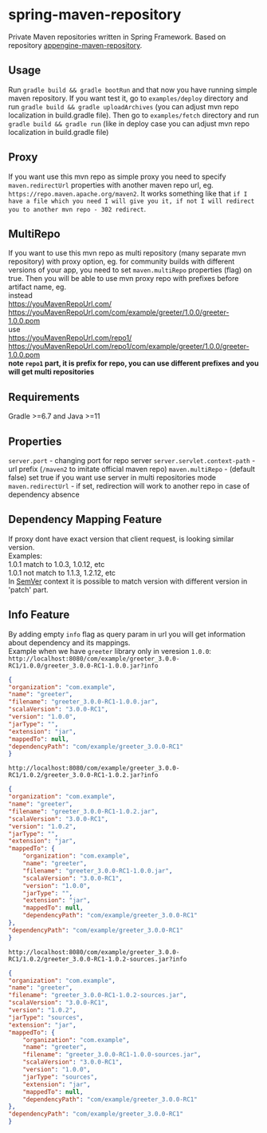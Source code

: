 # spring-maven-repository

Private Maven repositories written in Spring Framework. Based on repository [appengine-maven-repository](https://github.com/renaudcerrato/appengine-maven-repository).

## Usage
Run `gradle build && gradle bootRun` and that now you have running simple maven repository.
If you want test it, go to `examples/deploy` directory and run `gradle build && gradle uploadArchives` (you can adjust mvn repo localization in build.gradle file).
Then go to `examples/fetch` directory and run `gradle build && gradle run` (like in deploy case you can adjust mvn repo localization in build.gradle file)

## Proxy
If you want use this mvn repo as simple proxy you need to specify `maven.redirectUrl` properties with another maven repo url, eg. `https://repo.maven.apache.org/maven2`. 
It works something like that `if I have a file which you need I will give you it, if not I will redirect you to another mvn repo - 302 redirect`.


## MultiRepo
If you want to use this mvn repo as multi repository (many separate mvn repository) with proxy option, eg. for community builds with different versions of your app, you need to set `maven.multiRepo` properties (flag) on true.
Then you will be able to use mvn proxy repo with prefixes before artifact name, eg.  
instead  
https://youMavenRepoUrl.com/  
https://youMavenRepoUrl.com/com/example/greeter/1.0.0/greeter-1.0.0.pom  
use  
https://youMavenRepoUrl.com/repo1/  
https://youMavenRepoUrl.com/repo1/com/example/greeter/1.0.0/greeter-1.0.0.pom   
**note `repo1` part, it is prefix for repo, you can use different prefixes and you will get multi repositories**

## Requirements
Gradle >=6.7 and Java >=11

## Properties
`server.port` - changing port for repo server
`server.servlet.context-path` - url prefix (`/maven2` to imitate official maven repo)
`maven.multiRepo` - (default false) set true if you want use server in multi repositories mode
`maven.redirectUrl` - if set, redirection will work to another repo in case of dependency absence

## Dependency Mapping Feature
If proxy dont have exact version that client request, is looking similar version.  
Examples:  
1.0.1 match to 1.0.3, 1.0.12, etc  
1.0.1 not match to 1.1.3, 1.2.12, etc  
In [SemVer](https://semver.org/) context it is possible to match version with different version in 'patch' part.


## Info Feature
By adding empty `info` flag as query param in url you will get information about dependency and its mappings.  
Example when we have `greeter` library only in veresion `1.0.0`:  
`http://localhost:8080/com/example/greeter_3.0.0-RC1/1.0.0/greeter_3.0.0-RC1-1.0.0.jar?info`
```json
{
"organization": "com.example",
"name": "greeter",
"filename": "greeter_3.0.0-RC1-1.0.0.jar",
"scalaVersion": "3.0.0-RC1",
"version": "1.0.0",
"jarType": "",
"extension": "jar",
"mappedTo": null,
"dependencyPath": "com/example/greeter_3.0.0-RC1"
}
```
`http://localhost:8080/com/example/greeter_3.0.0-RC1/1.0.2/greeter_3.0.0-RC1-1.0.2.jar?info`
```json
{
"organization": "com.example",
"name": "greeter",
"filename": "greeter_3.0.0-RC1-1.0.2.jar",
"scalaVersion": "3.0.0-RC1",
"version": "1.0.2",
"jarType": "",
"extension": "jar",
"mappedTo": {
    "organization": "com.example",
    "name": "greeter",
    "filename": "greeter_3.0.0-RC1-1.0.0.jar",
    "scalaVersion": "3.0.0-RC1",
    "version": "1.0.0",
    "jarType": "",
    "extension": "jar",
    "mappedTo": null,
    "dependencyPath": "com/example/greeter_3.0.0-RC1"
},
"dependencyPath": "com/example/greeter_3.0.0-RC1"
}
```
`http://localhost:8080/com/example/greeter_3.0.0-RC1/1.0.2/greeter_3.0.0-RC1-1.0.2-sources.jar?info`
```json
{
"organization": "com.example",
"name": "greeter",
"filename": "greeter_3.0.0-RC1-1.0.2-sources.jar",
"scalaVersion": "3.0.0-RC1",
"version": "1.0.2",
"jarType": "sources",
"extension": "jar",
"mappedTo": {
    "organization": "com.example",
    "name": "greeter",
    "filename": "greeter_3.0.0-RC1-1.0.0-sources.jar",
    "scalaVersion": "3.0.0-RC1",
    "version": "1.0.0",
    "jarType": "sources",
    "extension": "jar",
    "mappedTo": null,
    "dependencyPath": "com/example/greeter_3.0.0-RC1"
},
"dependencyPath": "com/example/greeter_3.0.0-RC1"
}
```